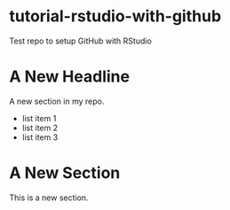 # tutorial-rstudio-with-github
Test repo to setup GitHub with RStudio


# A New Headline
A new section in my repo.
- list item 1
- list item 2
- list item 3

# A New Section
This is a new section. 

